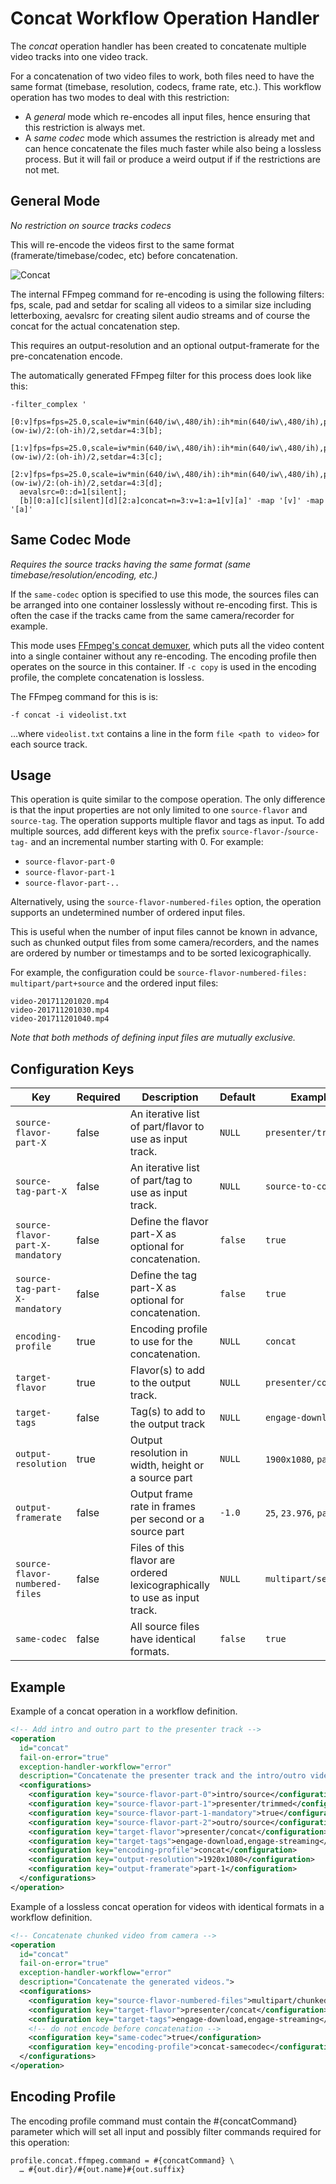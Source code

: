Concat Workflow Operation Handler
=================================

The *concat* operation handler has been created to concatenate multiple video tracks into one video track.

For a concatenation of two video files to work, both files need to have the same format (timebase, resolution, codecs,
frame rate, etc.). This workflow operation has two modes to deal with this restriction:

- A *general* mode which re-encodes all input files, hence ensuring that this restriction is always met.
- A *same codec* mode which assumes the restriction is already met and can hence concatenate the files much faster while
  also being a lossless process. But it will fail or produce a weird output if if the restrictions are not met.


General Mode
------------

*No restriction on source tracks codecs*

This will re-encode the videos first to the same format (framerate/timebase/codec, etc) before concatenation.

![Concat](Concat.png)

The internal FFmpeg command for re-encoding is using the following filters: fps, scale, pad and setdar for scaling all
videos to a similar size including letterboxing, aevalsrc for creating silent audio streams and of course the concat for
the actual concatenation step.

This requires an output-resolution and an optional output-framerate for the pre-concatenation encode.

The automatically generated FFmpeg filter for this process does look like this:


    -filter_complex '
      [0:v]fps=fps=25.0,scale=iw*min(640/iw\,480/ih):ih*min(640/iw\,480/ih),pad=640:480:(ow-iw)/2:(oh-ih)/2,setdar=4:3[b];
      [1:v]fps=fps=25.0,scale=iw*min(640/iw\,480/ih):ih*min(640/iw\,480/ih),pad=640:480:(ow-iw)/2:(oh-ih)/2,setdar=4:3[c];
      [2:v]fps=fps=25.0,scale=iw*min(640/iw\,480/ih):ih*min(640/iw\,480/ih),pad=640:480:(ow-iw)/2:(oh-ih)/2,setdar=4:3[d];
      aevalsrc=0::d=1[silent];
      [b][0:a][c][silent][d][2:a]concat=n=3:v=1:a=1[v][a]' -map '[v]' -map '[a]'



Same Codec Mode
---------------

*Requires the source tracks having the same format (same timebase/resolution/encoding, etc.)*

If the `same-codec` option is specified to use this mode, the sources files can be arranged into one container
losslessly without re-encoding first.  This is often the case if the tracks came from the same camera/recorder for
example.

This mode uses [FFmpeg's concat demuxer](https://www.ffmpeg.org/ffmpeg-formats.html#concat-1), which puts all the video
content into a single container without any re-encoding. The encoding profile then operates on the source in this
container. If `-c copy` is used in the encoding profile, the complete concatenation is lossless.

The FFmpeg command for this is is:

    -f concat -i videolist.txt

…where `videolist.txt` contains a line in the form `file <path to video>` for each source track.


Usage
-----

This operation is quite similar to the compose operation. The only difference is that the input properties are not only
limited to one `source-flavor` and `source-tag`. The operation supports multiple flavor and tags as input. To add
multiple sources, add different keys with the prefix `source-flavor-`/`source-tag-` and an incremental number starting
with 0. For example:

- `source-flavor-part-0`
- `source-flavor-part-1`
- `source-flavor-part-..`


Alternatively, using the `source-flavor-numbered-files` option, the operation supports an undetermined number of
ordered input files.

This is useful when the number of input files cannot be known in advance, such as chunked output files from some
camera/recorders, and the names are ordered by number or timestamps and to be sorted lexicographically.

For example, the configuration could be `source-flavor-numbered-files: multipart/part+source` and the ordered input
files:

    video-201711201020.mp4
    video-201711201030.mp4
    video-201711201040.mp4

*Note that both methods of defining input files are mutually exclusive.*


Configuration Keys
------------------

|Key                             |Required|Description                                            |Default|Example|
|--------------------------------|--------|-------------------------------------------------------|-------|-------|
|`source-flavor-part-X`          |false   |An iterative list of part/flavor to use as input track.|`NULL` |`presenter/trimmed`|
|`source-tag-part-X`             |false   |An iterative list of part/tag to use as input track.   |`NULL` |`source-to-concate`|
|`source-flavor-part-X-mandatory`|false   |Define the flavor part-X as optional for concatenation.|`false`|`true`|
|`source-tag-part-X-mandatory`   |false   |Define the tag part-X as optional for concatenation.   |`false`|`true`|
|`encoding-profile`              |true    |Encoding profile to use for the concatenation.         |`NULL` |`concat`|
|`target-flavor`                 |true    |Flavor(s) to add to the output track.                  |`NULL` |`presenter/concat`|
|`target-tags`                   |false   |Tag(s) to add to the output track                      |`NULL` |`engage-download`|
|`output-resolution`             |true    |Output resolution in width, height or a source part    |`NULL` |`1900x1080`, `part-1`|
|`output-framerate`              |false   |Output frame rate in frames per second or a source part|`-1.0` |`25`, `23.976`, `part-1`|
|`source-flavor-numbered-files`  |false   |Files of this flavor are ordered lexicographically to use as input track.  |`NULL` |`multipart/sections`|
|`same-codec`                    |false   |All source files have identical formats.               |`false` |`true`|


Example
-------

Example of a concat operation in a workflow definition.

```xml
<!-- Add intro and outro part to the presenter track -->
<operation
  id="concat"
  fail-on-error="true"
  exception-handler-workflow="error"
  description="Concatenate the presenter track and the intro/outro videos.">
  <configurations>
    <configuration key="source-flavor-part-0">intro/source</configuration>
    <configuration key="source-flavor-part-1">presenter/trimmed</configuration>
    <configuration key="source-flavor-part-1-mandatory">true</configuration>
    <configuration key="source-flavor-part-2">outro/source</configuration>
    <configuration key="target-flavor">presenter/concat</configuration>
    <configuration key="target-tags">engage-download,engage-streaming</configuration>
    <configuration key="encoding-profile">concat</configuration>
    <configuration key="output-resolution">1920x1080</configuration>
    <configuration key="output-framerate">part-1</configuration>
  </configurations>
</operation>
```

Example of a lossless concat operation for videos with identical formats in a workflow definition.

```xml
<!-- Concatenate chunked video from camera -->
<operation
  id="concat"
  fail-on-error="true"
  exception-handler-workflow="error"
  description="Concatenate the generated videos.">
  <configurations>
    <configuration key="source-flavor-numbered-files">multipart/chunkedsource</configuration>
    <configuration key="target-flavor">presenter/concat</configuration>
    <configuration key="target-tags">engage-download,engage-streaming</configuration>
    <!-- do not encode before concatenation -->
    <configuration key="same-codec">true</configuration>
    <configuration key="encoding-profile">concat-samecodec</configuration>
  </configurations>
</operation>
```

Encoding Profile
----------------

The encoding profile command must contain the #{concatCommand} parameter which will set all input and possibly filter
commands required for this operation:

    profile.concat.ffmpeg.command = #{concatCommand} \
      … #{out.dir}/#{out.name}#{out.suffix}
